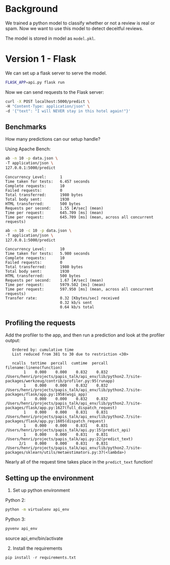 # Background

We trained a python model to classify whether or not a review is real or spam. Now we want to use this model to detect deceitful reviews.

The model is stored in model as ```model.pkl```.

# Version 1 - Flask

We can set up a flask server to serve the model.

```bash
FLASK_APP=api.py flask run
```

Now we can send requests to the Flask server:
```bash
curl -X POST localhost:5000/predict \
-H "Content-Type: application/json" \
-d '{"text": "I will NEVER stay in this hotel again!"}'
```

## Benchmarks

How many predictions can our setup handle?

Using Apache Bench:

```bash
ab -n 10 -p data.json \
-T application/json \
127.0.0.1:5000/predict
```

```
Concurrency Level:      1
Time taken for tests:   6.457 seconds
Complete requests:      10
Failed requests:        0
Total transferred:      1980 bytes
Total body sent:        1930
HTML transferred:       500 bytes
Requests per second:    1.55 [#/sec] (mean)
Time per request:       645.709 [ms] (mean)
Time per request:       645.709 [ms] (mean, across all concurrent requests)
```

```bash
ab -n 10 -c 10 -p data.json \
-T application/json \
127.0.0.1:5000/predict
```

```
Concurrency Level:      10
Time taken for tests:   5.980 seconds
Complete requests:      10
Failed requests:        0
Total transferred:      1980 bytes
Total body sent:        1930
HTML transferred:       500 bytes
Requests per second:    1.67 [#/sec] (mean)
Time per request:       5979.502 [ms] (mean)
Time per request:       597.950 [ms] (mean, across all concurrent requests)
Transfer rate:          0.32 [Kbytes/sec] received
                        0.32 kb/s sent
                        0.64 kb/s total
```

## Profiling the requests

Add the profiler to the app, and then run a prediction and look at the profiler output:

```
   Ordered by: cumulative time
   List reduced from 381 to 30 due to restriction <30>

   ncalls  tottime  percall  cumtime  percall filename:lineno(function)
        1    0.000    0.000    0.832    0.832 /Users/henri/projects/papis_talk/api_env/lib/python2.7/site-packages/werkzeug/contrib/profiler.py:95(runapp)
        1    0.000    0.000    0.832    0.832 /Users/henri/projects/papis_talk/api_env/lib/python2.7/site-packages/flask/app.py:1958(wsgi_app)
        1    0.000    0.000    0.832    0.832 /Users/henri/projects/papis_talk/api_env/lib/python2.7/site-packages/flask/app.py:1627(full_dispatch_request)
        1    0.000    0.000    0.831    0.831 /Users/henri/projects/papis_talk/api_env/lib/python2.7/site-packages/flask/app.py:1605(dispatch_request)
        1    0.000    0.000    0.831    0.831 /Users/henri/projects/papis_talk/api.py:15(predict_api)
        1    0.000    0.000    0.831    0.831 /Users/henri/projects/papis_talk/api.py:22(predict_text)
      2/1    0.000    0.000    0.831    0.831 /Users/henri/projects/papis_talk/api_env/lib/python2.7/site-packages/sklearn/utils/metaestimators.py:37(<lambda>)
```

Nearly all of the request time takes place in the ```predict_text``` function!

## Setting up the environment

1. Set up python environment

Python 2:
```bash
python -m virtualenv api_env
```

Python 3:
```bash
pyvenv api_env
```

source api_env/bin/activate

2. Install the requirements

```python
pip install -r requirements.txt
```
